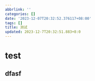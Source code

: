 ```yaml
---
abbrlink: ''
categories: []
date: '2023-12-07T20:32:52.376117+08:00'
tags: []
title: 测试
updated: 2023-12-7T20:32:51.883+8:0
---
```

# test

## dfasf
